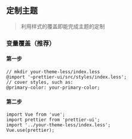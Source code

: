 ## 定制主题

> 利用样式的覆盖即能完成主题的定制

### 变量覆盖（推荐）

#### 第一步

```script
// mkdir your-theme-less/index.less
@import '~prettier-ui/src/styles/index.less';
// cover styles, such as:
@primary-color: your-primary-color;
```

#### 第二步

```script
import Vue from 'vue';
import prettier from 'prettier-ui';
import '../your-theme-less/index.less';
Vue.use(prettier);
```
